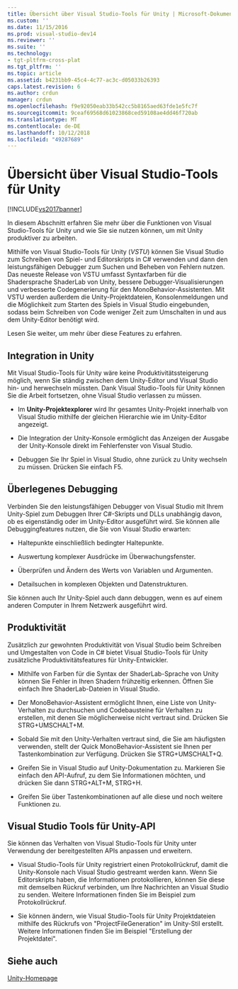 ```yaml
---
title: Übersicht über Visual Studio-Tools für Unity | Microsoft-Dokumentation
ms.custom: ''
ms.date: 11/15/2016
ms.prod: visual-studio-dev14
ms.reviewer: ''
ms.suite: ''
ms.technology:
- tgt-pltfrm-cross-plat
ms.tgt_pltfrm: ''
ms.topic: article
ms.assetid: b4231bb9-45c4-4c77-ac3c-d05033b26393
caps.latest.revision: 6
ms.author: crdun
manager: crdun
ms.openlocfilehash: f9e92050eab33b542cc5b8165aed63fde1e5fc7f
ms.sourcegitcommit: 9ceaf69568d61023868ced59108ae4dd46f720ab
ms.translationtype: MT
ms.contentlocale: de-DE
ms.lasthandoff: 10/12/2018
ms.locfileid: "49287689"
---
```

# <a name="overview-of-visual-studio-tools-for-unity"></a>Übersicht über Visual Studio-Tools für Unity
[!INCLUDE[vs2017banner](../includes/vs2017banner.md)]

  
In diesem Abschnitt erfahren Sie mehr über die Funktionen von Visual Studio-Tools für Unity und wie Sie sie nutzen können, um mit Unity produktiver zu arbeiten.  
  
 Mithilfe von Visual Studio-Tools für Unity (*VSTU*) können Sie Visual Studio zum Schreiben von Spiel- und Editorskripts in C# verwenden und dann den leistungsfähigen Debugger zum Suchen und Beheben von Fehlern nutzen. Das neueste Release von VSTU umfasst Syntaxfarben für die Shadersprache ShaderLab von Unity, bessere Debugger-Visualisierungen und verbesserte Codegenerierung für den MonoBehavior-Assistenten. Mit VSTU werden außerdem die Unity-Projektdateien, Konsolenmeldungen und die Möglichkeit zum Starten des Spiels in Visual Studio eingebunden, sodass beim Schreiben von Code weniger Zeit zum Umschalten in und aus dem Unity-Editor benötigt wird.  
  
 Lesen Sie weiter, um mehr über diese Features zu erfahren.  
  
## <a name="integration-with-unity"></a>Integration in Unity  
 Mit Visual Studio-Tools für Unity wäre keine Produktivitätssteigerung möglich, wenn Sie ständig zwischen dem Unity-Editor und Visual Studio hin- und herwechseln müssten. Dank Visual Studio-Tools für Unity können Sie die Arbeit fortsetzen, ohne Visual Studio verlassen zu müssen.  
  
-   Im **Unity-Projektexplorer** wird Ihr gesamtes Unity-Projekt innerhalb von Visual Studio mithilfe der gleichen Hierarchie wie im Unity-Editor angezeigt.  
  
-   Die Integration der Unity-Konsole ermöglicht das Anzeigen der Ausgabe der Unity-Konsole direkt im Fehlerfenster von Visual Studio.  
  
-   Debuggen Sie Ihr Spiel in Visual Studio, ohne zurück zu Unity wechseln zu müssen. Drücken Sie einfach F5.  
  
## <a name="superior-debugging"></a>Überlegenes Debugging  
 Verbinden Sie den leistungsfähigen Debugger von Visual Studio mit Ihrem Unity-Spiel zum Debuggen Ihrer C#-Skripts und DLLs unabhängig davon, ob es eigenständig oder im Unity-Editor ausgeführt wird. Sie können alle Debuggingfeatures nutzen, die Sie von Visual Studio erwarten:  
  
-   Haltepunkte einschließlich bedingter Haltepunkte.  
  
-   Auswertung komplexer Ausdrücke im Überwachungsfenster.  
  
-   Überprüfen und Ändern des Werts von Variablen und Argumenten.  
  
-   Detailsuchen in komplexen Objekten und Datenstrukturen.  
  
 Sie können auch Ihr Unity-Spiel auch dann debuggen, wenn es auf einem anderen Computer in Ihrem Netzwerk ausgeführt wird.  
  
## <a name="productivity"></a>Produktivität  
 Zusätzlich zur gewohnten Produktivität von Visual Studio beim Schreiben und Umgestalten von Code in C# bietet Visual Studio-Tools für Unity zusätzliche Produktivitätsfeatures für Unity-Entwickler.  
  
-   Mithilfe von Farben für die Syntax der ShaderLab-Sprache von Unity können Sie Fehler in Ihren Shadern frühzeitig erkennen. Öffnen Sie einfach Ihre ShaderLab-Dateien in Visual Studio.  
  
-   Der MonoBehavior-Assistent ermöglicht Ihnen, eine Liste von Unity-Verhalten zu durchsuchen und Codebausteine für Verhalten zu erstellen, mit denen Sie möglicherweise nicht vertraut sind. Drücken Sie STRG+UMSCHALT+M.  
  
-   Sobald Sie mit den Unity-Verhalten vertraut sind, die Sie am häufigsten verwenden, stellt der Quick MonoBehavior-Assistent sie Ihnen per Tastenkombination zur Verfügung. Drücken Sie STRG+UMSCHALT+Q.  
  
-   Greifen Sie in Visual Studio auf Unity-Dokumentation zu. Markieren Sie einfach den API-Aufruf, zu dem Sie Informationen möchten, und drücken Sie dann STRG+ALT+M, STRG+H.  
  
-   Greifen Sie über Tastenkombinationen auf alle diese und noch weitere Funktionen zu.  
  
## <a name="visual-studio-tools-for-unity-api"></a>Visual Studio Tools für Unity-API  
 Sie können das Verhalten von Visual Studio-Tools für Unity unter Verwendung der bereitgestellten APIs anpassen und erweitern.  
  
-   Visual Studio-Tools für Unity registriert einen Protokollrückruf, damit die Unity-Konsole nach Visual Studio gestreamt werden kann. Wenn Sie Editorskripts haben, die Informationen protokollieren, können Sie diese mit demselben Rückruf verbinden, um Ihre Nachrichten an Visual Studio zu senden. Weitere Informationen finden Sie im Beispiel zum Protokollrückruf.  
  
-   Sie können ändern, wie Visual Studio-Tools für Unity Projektdateien mithilfe des Rückrufs von "ProjectFileGeneration" im Unity-Stil erstellt. Weitere Informationen finden Sie im Beispiel "Erstellung der Projektdatei".  
  
## <a name="see-also"></a>Siehe auch  
 [Unity-Homepage](http://unity3d.com)

